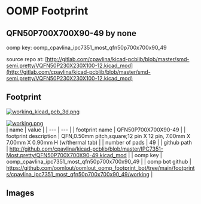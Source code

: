 # OOMP Footprint  
## QFN50P700X700X90-49  by none  
  
oomp key: oomp_cpavlina_ipc7351_most_qfn50p700x700x90_49  
  
source repo at: [http://gitlab.com/cpavlina/kicad-pcblib/blob/master/smd-semi.pretty/VQFN50P230X230X100-12.kicad_mod](http://gitlab.com/cpavlina/kicad-pcblib/blob/master/smd-semi.pretty/VQFN50P230X230X100-12.kicad_mod)  
## Footprint  
  
[![working_kicad_pcb_3d.png](working_kicad_pcb_3d_600.png)](working_kicad_pcb_3d.png)  
  
[![working.png](working_600.png)](working.png)  
| name | value | 
| --- | --- | 
| footprint name | QFN50P700X700X90-49 | 
| footprint description | QFN,0.50mm pitch,square;12 pin X 12 pin, 7.00mm X 7.00mm X 0.90mm H (w/thermal tab) | 
| number of pads | 49 | 
| github path | http://github.com/cpavlina/kicad-pcblib/blob/master/IPC7351-Most.pretty/QFN50P700X700X90-49.kicad_mod | 
| oomp key | oomp_cpavlina_ipc7351_most_qfn50p700x700x90_49 | 
| oomp bot github | https://github.com/oomlout/oomlout_oomp_footprint_bot/tree/main/footprints/cpavlina_ipc7351_most_qfn50p700x700x90_49/working | 
## Images  
